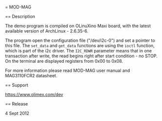 = MOD-MAG

== Description

The demo program is compiled on OLinuXino Maxi board, with the latest available version of ArchLinux - 2.6.35-6.

The program open the configuration file ("/dev/i2c-0") and set a pointer to this file.
The ``set_data`` and ``get_data`` functions are using the ``ioctl`` function, which is part of the i2c driver.
The ``I2C_RDWR`` parameter means that in one transaction after write, the read begins right after start condition - no STOP.
On the terminal are displayed registers from 0x00 to 0x08. 

For more information please read MOD-MAG user manual and MAG3110FCR2 datasheet.

== Support

https://www.olimex.com/dev

== Release

4 Sept 2012
